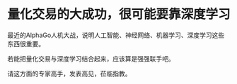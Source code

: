 # 量化交易的大成功，很可能要靠深度学习

最近的AlphaGo人机大战，说明人工智能、神经网络、机器学习、深度学习这些东西很重要。

若能把量化交易与深度学习结合起来，应该算是强强联手吧。

请这方面的专家高手，发表高见，莅临指教。

